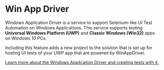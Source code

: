 ﻿# Win App Driver

Windows Application Driver is a service to support Selenium-like UI Test Automation on Windows Applications. This service supports testing **Universal Windows Platform (UWP)** and **Classic Windows (Win32)** apps on Windows 10 PCs.

Including this feature adds a new project to the solution that is set up for hosting UI tests of your UWP app that are powered by WinAppDriver.

[Learn more about the Windows Application Driver and creating tests with it.](https://github.com/Microsoft/WinAppDriver)
